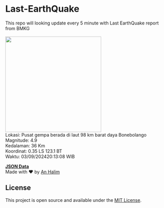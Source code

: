 # Last-EarthQuake
This repo will looking update every 5 minute with Last EarthQuake report from BMKG
<br>
<br>
<img src="https://static.bmkg.go.id/20240903201308.mmi.jpg" width="300"/>
<br>
Lokasi: Pusat gempa berada di laut 98 km barat daya Bonebolango <br>
Magnitude: 4.9 <br>
Kedalaman: 36 Km <br>
Koordinat: 0.35 LS 123.1 BT <br>
Waktu: 03/09/202420:13:08 WIB <br>

<a href="./data/data.json">**JSON Data**</a>
<br>
Made with ❤️ by <a href="https://github.com/an-halim">An Halim</a>
## License

This project is open source and available under the [MIT License](LICENSE).
